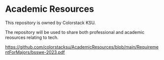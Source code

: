 # Academic Resources

This repository is owned by Colorstack KSU.

The repository will be used to share both professional and academic reosurces relating to tech.

<embed>https://github.com/colorstacksu/AcademicResources/blob/main/RequirementForMajors/bsswe-2023.pdf</embed>

